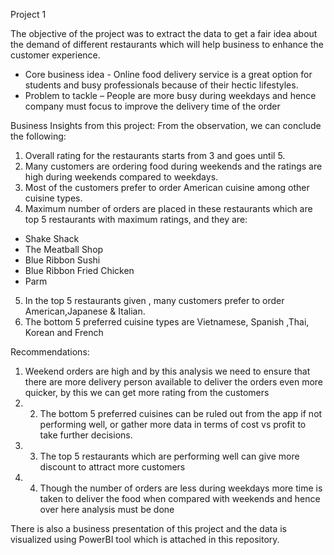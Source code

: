 Project 1

The objective of the project was to extract the data to get a fair idea about the demand of different restaurants which will help business to enhance the customer experience.

* Core business idea - Online food delivery service is a great option for students and busy professionals because of their hectic lifestyles.
* Problem to tackle – People are more busy during weekdays and hence company must focus to improve the delivery time of the order

Business Insights from this project:
From the observation, we can conclude the following:
1. Overall rating for the restaurants starts from 3 and goes until 5.
2. Many customers are ordering food during weekends and the ratings are high during weekends compared to weekdays.
3. Most of the customers prefer to order American cuisine among other cuisine types.
4. Maximum number of orders are placed in these restaurants which are top 5 restaurants with maximum ratings, and they 
are:
* Shake Shack 
* The Meatball Shop 
* Blue Ribbon Sushi 
* Blue Ribbon Fried Chicken 
* Parm
5. In the top 5 restaurants given , many customers prefer to order American,Japanese & Italian.
6. The bottom 5 preferred cuisine types are Vietnamese, Spanish ,Thai, Korean and French

Recommendations:
1. Weekend orders are high and by this analysis we need to ensure that there are more delivery 
person available to deliver the orders even more quicker, by this we can get more rating from the 
customers
2. 2. The bottom 5 preferred cuisines can be ruled out from the app if not performing well, or gather 
more data in terms of cost vs profit to take further decisions.
3. 3. The top 5 restaurants which are performing well can give more discount to attract more customers
4. 4. Though the number of orders are less during weekdays more time is taken to deliver the food when 
compared with weekends and hence over here analysis must be done


There is also a business presentation of this project and the data is visualized using PowerBI tool which is attached in this repository.
